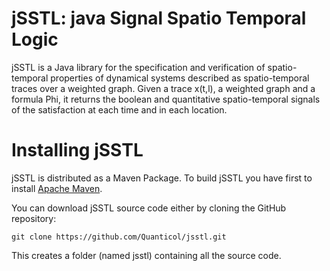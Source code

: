# jSSTL: java Signal Spatio Temporal Logic
jSSTL is a Java library for the specification and verification of spatio-temporal properties of dynamical systems described as spatio-temporal traces over a weighted graph. Given a trace x(t,l), a weighted graph and a formula Phi, it returns the boolean and quantitative spatio-temporal signals of the satisfaction at each time and in each location.

# Installing jSSTL
jSSTL is distributed as a Maven Package. To build jSSTL you have first to install [Apache Maven](https://maven.apache.org/index.html). 

You can download jSSTL source code either by cloning the GitHub repository:

```
git clone https://github.com/Quanticol/jsstl.git
```

This creates a folder (named jsstl) containing all the source code.
